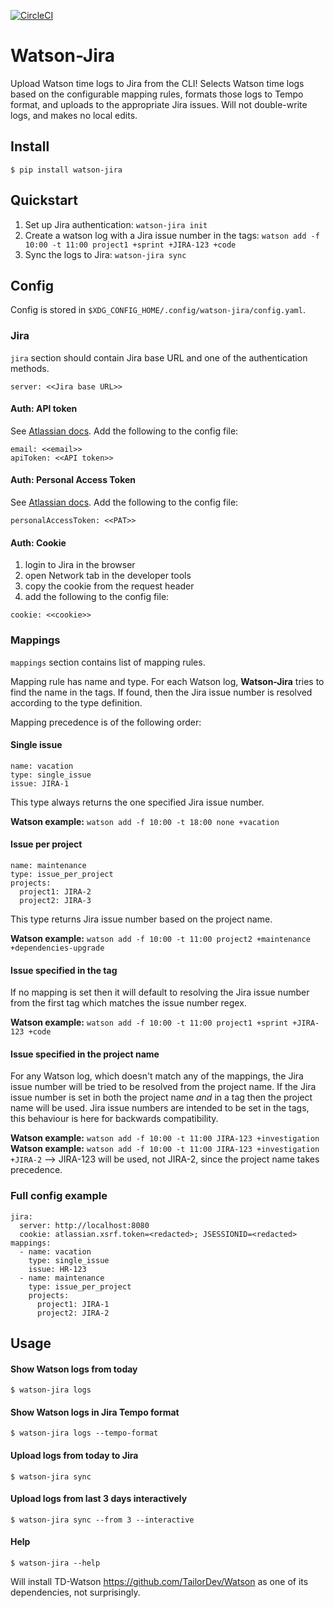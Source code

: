 [![CircleCI](https://circleci.com/gh/medwig/watson-jira/tree/master.svg?style=svg)](https://circleci.com/gh/medwig/watson-jira/tree/master)

# Watson-Jira

Upload Watson time logs to Jira from the CLI! Selects Watson time logs based on the configurable mapping rules, formats those logs to Tempo format, and uploads to the appropriate Jira issues.
Will not double-write logs, and makes no local edits.

## Install

`$ pip install watson-jira`

## Quickstart

1. Set up Jira authentication:
   `watson-jira init`
2. Create a watson log with a Jira issue number in the tags:
   `watson add -f 10:00 -t 11:00 project1 +sprint +JIRA-123 +code`
3. Sync the logs to Jira:
   `watson-jira sync`

## Config

Config is stored in `$XDG_CONFIG_HOME/.config/watson-jira/config.yaml`.

### Jira

`jira` section should contain Jira base URL and one of the authentication methods.

```
server: <<Jira base URL>>
```

#### Auth: API token

See [Atlassian docs](https://support.atlassian.com/atlassian-account/docs/manage-api-tokens-for-your-atlassian-account/). Add the following to the config file:

```
email: <<email>>
apiToken: <<API token>>
```

#### Auth: Personal Access Token

See [Atlassian docs](https://confluence.atlassian.com/enterprise/using-personal-access-tokens-1026032365.html). Add the following to the config file:

```
personalAccessToken: <<PAT>>
```

#### Auth: Cookie

1. login to Jira in the browser
2. open Network tab in the developer tools
3. copy the cookie from the request header
4. add the following to the config file:

```
cookie: <<cookie>>
```

### Mappings

`mappings` section contains list of mapping rules.

Mapping rule has name and type. For each Watson log, **Watson-Jira** tries to find the name in the tags. If found, then the Jira issue number is resolved according to the type definition.

Mapping precedence is of the following order:

#### Single issue

```
name: vacation
type: single_issue
issue: JIRA-1
```

This type always returns the one specified Jira issue number.

**Watson example:** `watson add -f 10:00 -t 18:00 none +vacation`

#### Issue per project

```
name: maintenance
type: issue_per_project
projects:
  project1: JIRA-2
  project2: JIRA-3
```

This type returns Jira issue number based on the project name.

**Watson example:** `watson add -f 10:00 -t 11:00 project2 +maintenance +dependencies-upgrade`

#### Issue specified in the tag

If no mapping is set then it will default to resolving the Jira issue number from the first tag which matches the issue number regex.

**Watson example:** `watson add -f 10:00 -t 11:00 project1 +sprint +JIRA-123 +code`

#### Issue specified in the project name

For any Watson log, which doesn't match any of the mappings, the Jira issue number will be tried to be resolved from the project name.
If the Jira issue number is set in both the project name _and_ in a tag then the project name will be used.
Jira issue numbers are intended to be set in the tags, this behaviour is here for backwards compatibility.

**Watson example:** `watson add -f 10:00 -t 11:00 JIRA-123 +investigation`
**Watson example:** `watson add -f 10:00 -t 11:00 JIRA-123 +investigation +JIRA-2`
--> JIRA-123 will be used, not JIRA-2, since the project name takes precedence.

### Full config example

```
jira:
  server: http://localhost:8080
  cookie: atlassian.xsrf.token=<redacted>; JSESSIONID=<redacted>
mappings:
  - name: vacation
    type: single_issue
    issue: HR-123
  - name: maintenance
    type: issue_per_project
    projects:
      project1: JIRA-1
      project2: JIRA-2
```

## Usage

#### Show Watson logs from today

`$ watson-jira logs`

#### Show Watson logs in Jira Tempo format

`$ watson-jira logs --tempo-format`

#### Upload logs from today to Jira

`$ watson-jira sync`

#### Upload logs from last 3 days interactively

`$ watson-jira sync --from 3 --interactive`

#### Help

`$ watson-jira --help`

Will install TD-Watson https://github.com/TailorDev/Watson as one of its dependencies, not surprisingly.

